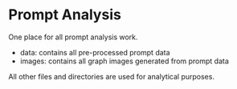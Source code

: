 # Prompt Analysis

One place for all prompt analysis work.

- data: contains all pre-processed prompt data
- images: contains all graph images generated from prompt data

All other files and directories are used for analytical purposes.